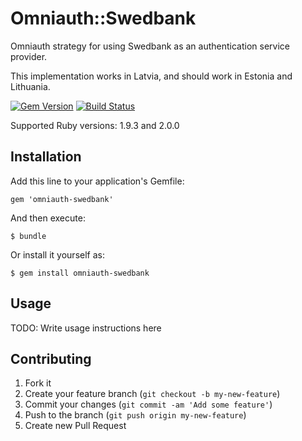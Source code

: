 # Omniauth::Swedbank

Omniauth strategy for using Swedbank as an authentication service provider.

This implementation works in Latvia, and should work in Estonia and Lithuania.

[![Gem Version](https://badge.fury.io/rb/omniauth-swedbank.png)](http://badge.fury.io/rb/omniauth-swedbank)
[![Build Status](https://travis-ci.org/kirsis/omniauth-swedbank.png?branch=master)](https://travis-ci.org/kirsis/omniauth-swedbank)

Supported Ruby versions: 1.9.3 and 2.0.0

## Installation

Add this line to your application's Gemfile:

    gem 'omniauth-swedbank'

And then execute:

    $ bundle

Or install it yourself as:

    $ gem install omniauth-swedbank

## Usage

TODO: Write usage instructions here

## Contributing

1. Fork it
2. Create your feature branch (`git checkout -b my-new-feature`)
3. Commit your changes (`git commit -am 'Add some feature'`)
4. Push to the branch (`git push origin my-new-feature`)
5. Create new Pull Request
